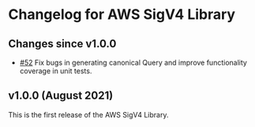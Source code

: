 # Changelog for AWS SigV4 Library

## Changes since v1.0.0

- [#52](https://github.com/aws/SigV4-for-AWS-IoT-embedded-sdk/pull/52) Fix bugs in generating canonical Query and improve functionality coverage in unit tests.

## v1.0.0 (August 2021)

This is the first release of the AWS SigV4 Library.
